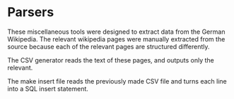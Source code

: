 # Parsers
These miscellaneous tools were designed to extract data from the German Wikipedia. The relevant wikipedia pages were manually extracted from the source because each of the relevant pages are structured differently.

The CSV generator reads the text of these pages, and outputs only the relevant.

The make insert file reads the previously made CSV file and turns each line into a SQL insert statement.
